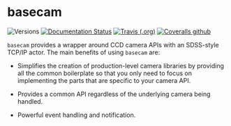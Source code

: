 basecam
=======

![Versions](https://img.shields.io/badge/python-3.7%20|%203.8-blue)
[![Documentation Status](https://readthedocs.org/projects/sdss-basecam/badge/?version=latest)](https://sdss-basecam.readthedocs.io/en/latest/?badge=latest)
[![Travis (.org)](https://img.shields.io/travis/sdss/basecam)](https://travis-ci.org/sdss/basecam)
[![Coveralls github](https://img.shields.io/coveralls/github/sdss/basecam)](https://coveralls.io/r/sdss/basecam)

``basecam`` provides a wrapper around CCD camera APIs with an SDSS-style TCP/IP actor. The main benefits of using `basecam` are:

- Simplifies the creation of production-level camera libraries by providing all the common boilerplate so that you only need to focus on implementing the parts that are specific to your camera API.

- Provides a common API regardless of the underlying camera being handled.

- Powerful event handling and notification.
